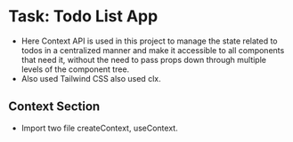 # Task: Todo List App
* Here Context API is used in this project to manage the state related to todos in a centralized manner and make it accessible to all components that need it, without the need to pass props down through multiple levels of the component tree.
* Also used Tailwind CSS also used clx.
  
## Context Section
* Import two file createContext, useContext.